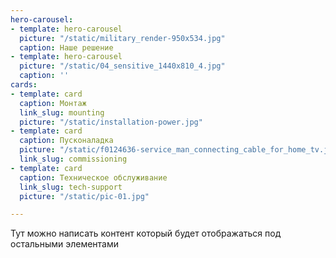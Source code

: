 ```yaml
---
hero-carousel:
- template: hero-carousel
  picture: "/static/military_render-950x534.jpg"
  caption: Наше решение
- template: hero-carousel
  picture: "/static/04_sensitive_1440x810_4.jpg"
  caption: ''
cards:
- template: card
  caption: Монтаж
  link_slug: mounting
  picture: "/static/installation-power.jpg"
- template: card
  caption: Пусконаладка
  picture: "/static/f0124636-service_man_connecting_cable_for_home_tv.jpg"
  link_slug: commissioning
- template: card
  caption: Техническое обслуживание
  link_slug: tech-support
  picture: "/static/pic-01.jpg"

---
```

Тут можно написать контент который будет отображаться под остальными элементами